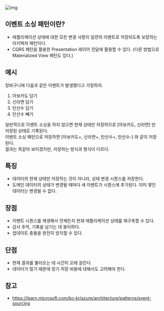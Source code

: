 ![img](https://learn.microsoft.com/ko-kr/azure/architecture/patterns/_images/event-sourcing-overview.png)

## 이벤트 소싱 패턴이란?

- 애플리케이션 상태에 대한 모든 변경 사항이 일련의 이벤트로 저장되도록 보장하는 아키텍처 패턴이다.
- CQRS 패턴을 활용한 Presentation 레이어 전달에 활용할 수 있다. (다른 방법으로 Materialized View 패턴도 있다.)

## 예시

장바구니에 다음과 같은 이벤트가 발생했다고 가정하자.
1. 아보카도 담기
2. 신라면 담기
3. 탄산수 담기
4. 탄산수 빼기

일반적으로 이벤트 소싱을 하지 않으면 현재 상태만 저장하므로 [아보카도, 신라면] 만 저장된 상태로 기록된다.  
이벤트 소싱 패턴으로 저장하면 [아보카도+, 신라면+, 탄산수+, 탄산수-] 와 같이 저장된다.  
결과는 똑같아 보이겠지만, 저장하는 방식과 형식이 다르다.  

## 특징

- 데이터의 현재 상태만 저장하는 것이 아니라, 상태 변경 시퀀스를 저장한다.
- 도메인 데이터의 상태가 변경될 때마다 새 이벤트가 시퀀스에 추가된다. 이미 쌓인 데이터는 변경될 수 없다.

## 장점

- 이벤트 시퀀스를 재생해서 언제든지 현재 애플리케이션 상태를 재구축할 수 있다.
- 감사 추적, 기록을 남기는 데 용이하다.
- 업데이트 충돌을 완전히 방지할 수 있다.

## 단점

- 현재 결과를 불러오는 데 시간이 오래 걸린다.
- 데이터가 많기 때문에 장기 저장 비용에 대해서도 고려해야 한다.

## 참고

- https://learn.microsoft.com/ko-kr/azure/architecture/patterns/event-sourcing